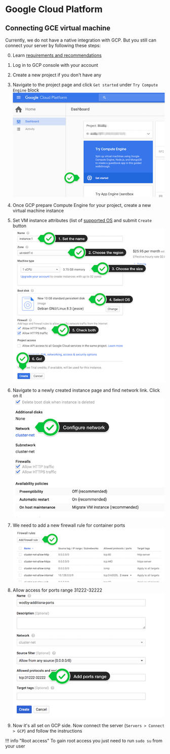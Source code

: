 # Google Cloud Platform

## Connecting GCE virtual machine

Currently, we do not have a native integration with GCP. But you still can connect your server by following these steps:

0. Learn [requirements and recommendations](../infrastructure/connecting-server.md#requirements-and-recommendations)

1. Log in to GCP console with your account 

2. Create a new project if you don't have any

3. Navigate to the project page and click `Get started` under `Try Compute Engine` block
![](../assets/gcp-gce.png)

4. Once GCP prepare Compute Engine for your project, create a new virtual machine instance

5. Set VM instance attributes (list of [supported OS](../infrastructure/connecting-server.md#supported-os) and submit `Create` button
![](../assets/gcp-create-instance.png)

6. Navigate to a newly created instance page and find network link. Click on it
![](../assets/gcp-instance-network.png)

7. We need to add a new firewall rule for container ports 
![](../assets/gcp-firewall-rule.png)

8. Allow access for ports range 31222-32222 
![](../assets/gcp-rule-ports.png)

9. Now it's all set on GCP side. Now connect the server (`Servers > Connect > GCP`) and follow the instructions

!!! info "Root access"
    To gain root access you just need to run `sudo su` from your user